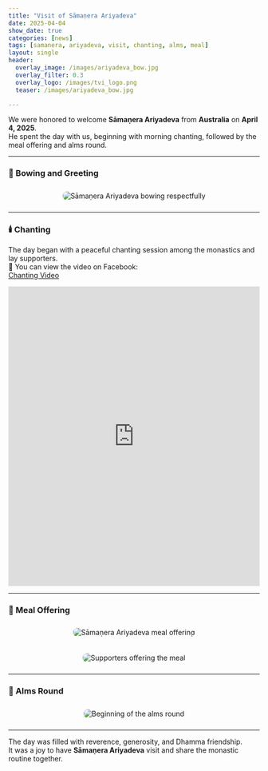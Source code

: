 ```yaml
---
title: "Visit of Sāmaṇera Ariyadeva"
date: 2025-04-04
show_date: true
categories: [news]
tags: [samanera, ariyadeva, visit, chanting, alms, meal]
layout: single
header:
  overlay_image: /images/ariyadeva_bow.jpg
  overlay_filter: 0.3
  overlay_logo: /images/tvi_logo.png
  teaser: /images/ariyadeva_bow.jpg

---
```


We were honored to welcome **Sāmaṇera Ariyadeva** from **Australia** on **April 4, 2025**.  
He spent the day with us, beginning with morning chanting, followed by the meal offering and alms round.

---

### 🙏 Bowing and Greeting

<p align="center">
  <img src="/images/ariyadeva_bow.jpg" alt="Sāmaṇera Ariyadeva bowing respectfully" style="max-width: 600px; border-radius: 8px; margin: 10px;">
</p>

---

### 🕯️ Chanting

The day began with a peaceful chanting session among the monastics and lay supporters.  
📘 You can view the video on Facebook:  
[Chanting Video](https://web.facebook.com/667472788/videos/pcb.10162397648782789/700891882365354)


<div class="video-container">
  <iframe src="https://web.facebook.com/667472788/videos/pcb.10162397648782789/700891882365354"
          width="100%" height="600" scrolling="no" frameborder="0"
          allowfullscreen="true"
          allow="autoplay; clipboard-write; encrypted-media; picture-in-picture; web-share">
  </iframe>
</div>

---




### 🍚 Meal Offering

<p align="center">
  <img src="/images/ariyadeva_meal.jpg" alt="Sāmaṇera Ariyadeva meal offering" style="max-width: 600px; border-radius: 8px; margin: 10px;">
</p>

<p align="center">
  <img src="/images/ariyadeva_meal_1.jpg" alt="Supporters offering the meal" style="max-width: 600px; border-radius: 8px; margin: 10px;">
</p>

---

### 🥣 Alms Round

<p align="center">
  <img src="/images/ariyadeva_start_alms.jpg" alt="Beginning of the alms round" style="max-width: 600px; border-radius: 8px; margin: 10px;">
</p>

---

The day was filled with reverence, generosity, and Dhamma friendship.  
It was a joy to have **Sāmaṇera Ariyadeva** visit and share the monastic routine together.
